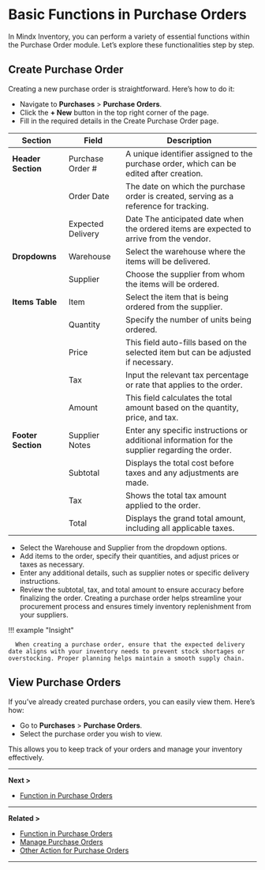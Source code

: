 # **Basic Functions in Purchase Orders**

In Mindx Inventory, you can perform a variety of essential functions within the Purchase Order module. Let’s explore these functionalities step by step.

## **Create Purchase Order**

Creating a new purchase order is straightforward. Here’s how to do it:

- Navigate to **Purchases** > **Purchase Orders**.
- Click the **+ New** button in the top right corner of the page.
- Fill in the required details in the Create Purchase Order page.

| Section            | Field             | Description                                                                                     |
| ------------------ | ----------------- | ----------------------------------------------------------------------------------------------- |
| **Header Section** | Purchase Order #  | A unique identifier assigned to the purchase order, which can be edited after creation.         |
|                    | Order Date        | The date on which the purchase order is created, serving as a reference for tracking.           |
|                    | Expected Delivery | Date The anticipated date when the ordered items are expected to arrive from the vendor.        |
| **Dropdowns**      | Warehouse         | Select the warehouse where the items will be delivered.                                         |
|                    | Supplier          | Choose the supplier from whom the items will be ordered.                                        |
| **Items Table**    | Item              | Select the item that is being ordered from the supplier.                                        |
|                    | Quantity          | Specify the number of units being ordered.                                                      |
|                    | Price             | This field auto-fills based on the selected item but can be adjusted if necessary.              |
|                    | Tax               | Input the relevant tax percentage or rate that applies to the order.                            |
|                    | Amount            | This field calculates the total amount based on the quantity, price, and tax.                   |
| **Footer Section** | Supplier Notes    | Enter any specific instructions or additional information for the supplier regarding the order. |
|                    | Subtotal          | Displays the total cost before taxes and any adjustments are made.                              |
|                    | Tax               | Shows the total tax amount applied to the order.                                                |
|                    | Total             | Displays the grand total amount, including all applicable taxes.                                |

- Select the Warehouse and Supplier from the dropdown options.
- Add items to the order, specify their quantities, and adjust prices or taxes as necessary.
- Enter any additional details, such as supplier notes or specific delivery instructions.
- Review the subtotal, tax, and total amount to ensure accuracy before finalizing the order.
  Creating a purchase order helps streamline your procurement process and ensures timely inventory replenishment from your suppliers.

!!! example "Insight"

      When creating a purchase order, ensure that the expected delivery date aligns with your inventory needs to prevent stock shortages or overstocking. Proper planning helps maintain a smooth supply chain.

## **View Purchase Orders**

If you’ve already created purchase orders, you can easily view them. Here’s how:

- Go to **Purchases** > **Purchase Orders**.
- Select the purchase order you wish to view.

This allows you to keep track of your orders and manage your inventory effectively.

---

**Next >**

- [Function in Purchase Orders](functions-in-po.md)

---

**Related >**

- [Function in Purchase Orders](functions-in-po.md)
- [Manage Purchase Orders](manage-po.md)
- [Other Action for Purchase Orders](other-actions.md)

---
